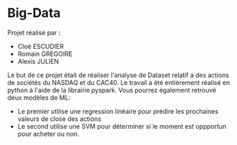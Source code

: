# Big-Data

Projet réalisé par :
- Cloé ESCUDIER
- Romain GREGOIRE
- Alexis JULIEN

Le but de ce projet était de réaliser l'analyse de Dataset relatif a des actions de sociétés du NASDAQ et du CAC40. Le travail a été entièrement réalisé en python à l'aide de la librairie pyspark. Vous pourrez également retrouvé deux modèles de ML:
- Le premier utilise une regression linéaire pour prédire les prochaines valeurs de close des actions
- Le second utilise une SVM pour déterminer si le moment est oppportun pour acheter ou non.
